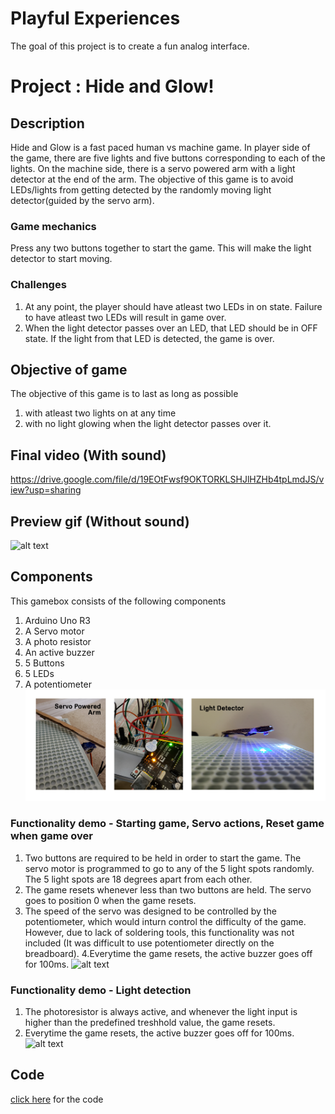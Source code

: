 # Playful Experiences
The goal of this project is to create a fun analog interface. 

# Project : Hide and Glow!

## Description
Hide and Glow is a fast paced human vs machine game. In player side of the game, there are five lights and five buttons corresponding to each of the lights. On the machine side, there is a servo powered arm with a light detector at the end of the arm. 
The objective of this game is to avoid LEDs/lights from getting detected by the randomly moving light detector(guided by the servo arm). 

### Game mechanics
Press any two buttons together to start the game. This will make the light detector to start moving.

### Challenges
1. At any point, the player should have atleast two LEDs in on state. Failure to have atleast two LEDs will result in game over.
2. When the light detector passes over an LED, that LED should be in OFF state. If the light from that LED is detected, the game is over. 

## Objective of game
The objective of this game is to last as long as possible 
1. with atleast two lights on at any time
2. with no light glowing when the light detector passes over it.

## Final video (With sound)
https://drive.google.com/file/d/19EOtFwsf9OKTORKLSHJlHZHb4tpLmdJS/view?usp=sharing

## Preview gif (Without sound)
![alt text](https://github.com/manouj/physicalComputing/blob/master/Arduino/PlayfulExperiencces/final.gif "FinalGif")


## Components
This gamebox consists of the following components
1. Arduino Uno R3
2. A Servo motor
3. A photo resistor
4. An active buzzer
5. 5 Buttons
6. 5 LEDs
7. A potentiometer
 ![alt text](https://github.com/manouj/physicalComputing/blob/master/Arduino/PlayfulExperiencces/Coll.png "components")

### Functionality demo - Starting game, Servo actions, Reset game when game over
1. Two buttons are required to be held in order to start the game. The servo motor is programmed to go to any of the 5 light spots randomly. The 5 light spots are 18 degrees apart from each other.
2. The game resets whenever less than two buttons are held. The servo goes to position 0 when the game resets. 
3. The speed of the servo was designed to be controlled by the potentiometer, which would inturn control the difficulty of the game. However, due to lack of soldering tools, this functionality was not included (It was difficult to use potentiometer directly on the breadboard).
4.Everytime the game resets, the active buzzer goes off for 100ms. 
![alt text](https://github.com/manouj/physicalComputing/blob/master/Arduino/PlayfulExperiencces/buttonsAndServo.gif "buttonsAndServo")

### Functionality demo - Light detection 
1. The photoresistor is always active, and whenever the light input is higher than the predefined treshhold value, the game resets. 
2. Everytime the game resets, the active buzzer goes off for 100ms. 
![alt text](https://github.com/manouj/physicalComputing/blob/master/Arduino/PlayfulExperiencces/LightDetection.gif "lightDetection")

## Code
 [click here](https://github.com/manouj/physicalComputing/blob/master/Arduino/PlayfulExperiencces/HideAndGlow.ino) for the code


